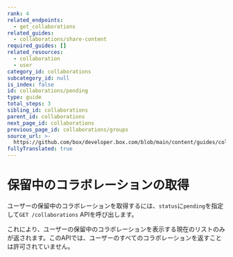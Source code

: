 ```yaml
---
rank: 4
related_endpoints:
  - get_collaborations
related_guides:
  - collaborations/share-content
required_guides: []
related_resources:
  - collaboration
  - user
category_id: collaborations
subcategory_id: null
is_index: false
id: collaborations/pending
type: guide
total_steps: 3
sibling_id: collaborations
parent_id: collaborations
next_page_id: collaborations
previous_page_id: collaborations/groups
source_url: >-
  https://github.com/box/developer.box.com/blob/main/content/guides/collaborations/pending.md
fullyTranslated: true
---
```

# 保留中のコラボレーションの取得

ユーザーの保留中のコラボレーションを取得するには、`status`に`pending`を指定して`GET /collaborations` APIを呼び出します。

<Samples id="get_collaborations">

</Samples>

<Message warning>

これにより、ユーザーの保留中のコラボレーションを表示する現在のリストのみが返されます。このAPIでは、ユーザーのすべてのコラボレーションを返すことは許可されていません。

</Message>
